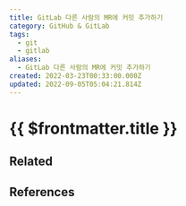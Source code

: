 ```yaml
---
title: GitLab 다른 사람의 MR에 커밋 추가하기
category: GitHub & GitLab
tags:
  - git
  - gitlab
aliases:
  - GitLab 다른 사람의 MR에 커밋 추가하기
created: 2022-03-23T00:33:00.000Z
updated: 2022-09-05T05:04:21.814Z
---
```


# {{ $frontmatter.title }}

## Related

## References
